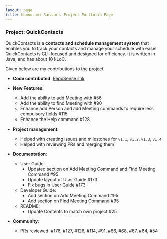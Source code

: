 ```yaml
---
layout: page
title: Kannusami Saraan's Project Portfolio Page
---
```


### Project: QuickContacts

QuickContacts is a **contacts and schedule management system** that enables you to track your contacts and manage your
schedule with ease! QuickContacts is CLI-focused and designed for efficiency. It is written in Java, and has about 10
kLoC.

Given below are my contributions to the project.

* **Code contributed**: [RepoSense link](https://nus-cs2103-ay2223s2.github.io/tp-dashboard/?search=ks2499&sort=groupTitle&sortWithin=title&timeframe=commit&mergegroup=&groupSelect=groupByRepos&breakdown=true&checkedFileTypes=docs~functional-code~test-code~other&since=2023-02-17&tabOpen=true&tabType=zoom&zFR=false&zA=KS2499&zR=AY2223S2-CS2103T-T11-2%2Ftp%5Bmaster%5D&zACS=224.1&zS=2023-02-17&zFS=ks2499&zU=2023-04-04&zMG=false&zFTF=commit&zFGS=groupByRepos)

* **New Features**:
    * Add the ability to add Meeting with #56
    * Add the ability to find Meeting with #90
    * Enhance add Person and add Meeting commands to require less compulsory fields #115
    * Enhance the Help command #128

* **Project management**:
    * Helped with creating issues and milestones for `v1.1`, `v1.2`, `v1.3`, `v1.4`
    * Helped with reviewing PRs and merging them

* **Documentation**:
    * User Guide:
        * Updated section on Add Meeting Command and Find Meeting Command #95
        * Update layout of User Guide #173
        * Fix bugs in User Guide #173
    * Developer Guide:
        * Add section on Add Meeting Command #95
        * Add section on Find Meeting Command #95
    * README:
        * Update Contents to match own project #25

* **Community**:
  * PRs reviewed: #176, #127, #126, #114, #91, #86, #68, #67, #64, #54 

